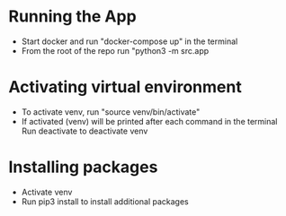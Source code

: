 # Running the App

- Start docker and run "docker-compose up" in the terminal
- From the root of the repo run "python3 -m src.app

# Activating virtual environment

- To activate venv, run "source venv/bin/activate"
- If activated (venv) will be printed after each command in the terminal
Run deactivate to deactivate venv

# Installing packages
- Activate venv
- Run pip3 install <package> to install additional packages
